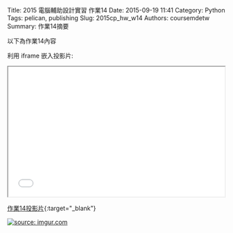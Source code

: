 Title: 2015 電腦輔助設計實習 作業14
Date: 2015-09-19 11:41
Category: Python
Tags: pelican, publishing
Slug: 2015cp_hw_w14
Authors: coursemdetw
Summary: 作業14摘要

以下為作業14內容

利用 iframe 嵌入投影片:

<iframe src="simplest14.html" width="500" height="300"></iframe>

[作業14投影片](simplest14.html){:target="_blank"}

<a href="http://imgur.com/ym9Iz50"><img src="http://i.imgur.com/ym9Iz50.png" title="source: imgur.com" /></a>
